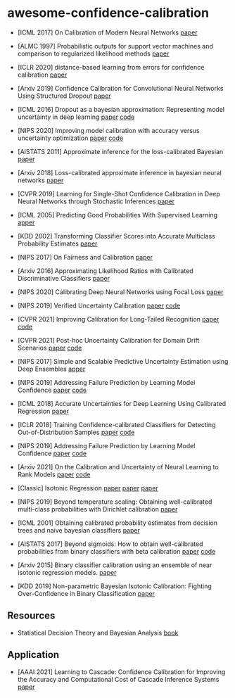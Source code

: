 # awesome-confidence-calibration

* [ICML 2017]  On Calibration of Modern Neural Networks [paper](https://arxiv.org/pdf/1706.04599.pdf)

* [ALMC 1997] Probabilistic outputs for support vector machines and comparison to regularized likelihood methods [paper](http://citeseer.ist.psu.edu/viewdoc/download;jsessionid=A375AE2C5B23A68414697D293F98B470?doi=10.1.1.41.1639&rep=rep1&type=pdf)

* [ICLR 2020] distance-based learning from errors for confidence calibration [paper](https://openreview.net/pdf?id=BJeB5hVtvB)

* [Arxiv 2019] Confidence Calibration for Convolutional Neural Networks Using Structured Dropout [paper](https://arxiv.org/pdf/1906.09551.pdf)

* [ICML 2016]  Dropout as a bayesian approximation: Representing model uncertainty in deep learning [paper](http://proceedings.mlr.press/v48/gal16.pdf) [code](https://github.com/yaringal/DropoutUncertaintyExps)

* [NIPS 2020] Improving model calibration with accuracy versus uncertainty optimization [paper](https://papers.nips.cc/paper/2020/file/d3d9446802a44259755d38e6d163e820-Paper.pdf) [code](https://github.com/IntelLabs/AVUC)

* [AISTATS 2011] Approximate inference for the loss-calibrated Bayesian [paper](http://proceedings.mlr.press/v15/lacoste_julien11a/lacoste_julien11a.pdf)

* [Arxiv 2018] Loss-calibrated approximate inference in bayesian neural networks [paper](https://arxiv.org/pdf/1805.03901.pdf)

* [CVPR 2019] Learning for Single-Shot Confidence Calibration in Deep Neural Networks through Stochastic Inferences [paper](https://openaccess.thecvf.com/content_CVPR_2019/papers/Seo_Learning_for_Single-Shot_Confidence_Calibration_in_Deep_Neural_Networks_Through_CVPR_2019_paper.pdf)

* [ICML 2005] Predicting Good Probabilities With Supervised Learning [apper](https://www.cs.cornell.edu/~alexn/papers/calibration.icml05.crc.rev3.pdf)

* [KDD 2002] Transforming Classifier Scores into Accurate Multiclass Probability Estimates [paper](https://citeseerx.ist.psu.edu/viewdoc/download?doi=10.1.1.13.7457&rep=rep1&type=pdf)

* [NIPS 2017] On Fairness and Calibration [paper](https://arxiv.org/pdf/1709.02012v2.pdf)

* [Arxiv 2016] Approximating Likelihood Ratios with Calibrated Discriminative Classifiers [paper](https://arxiv.org/pdf/1506.02169v2.pdf)

* [NIPS 2020] Calibrating Deep Neural Networks using Focal Loss [paper](https://arxiv.org/pdf/2002.09437v2.pdf)

* [NIPS 2019] Verified Uncertainty Calibration [paper](https://arxiv.org/pdf/1909.10155v2.pdf) [code](https://github.com/p-lambda/verified_calibration)

* [CVPR 2021] Improving Calibration for Long-Tailed Recognition [paper](https://openaccess.thecvf.com/content/CVPR2021/papers/Zhong_Improving_Calibration_for_Long-Tailed_Recognition_CVPR_2021_paper.pdf) [code](https://github.com/dvlab-research/MiSLAS)

* [CVPR 2021] Post-hoc Uncertainty Calibration for Domain Drift Scenarios [paper](https://openaccess.thecvf.com/content/CVPR2021/papers/Tomani_Post-Hoc_Uncertainty_Calibration_for_Domain_Drift_Scenarios_CVPR_2021_paper.pdf) [code](https://github.com/tochris/calibration-domain-drift)

* [NIPS 2017] Simple and Scalable Predictive Uncertainty Estimation using Deep Ensembles [apper](https://proceedings.neurips.cc/paper/2017/file/9ef2ed4b7fd2c810847ffa5fa85bce38-Paper.pdf)

* [NIPS 2019] Addressing Failure Prediction by Learning Model Confidence [paper](https://proceedings.neurips.cc/paper/2019/file/757f843a169cc678064d9530d12a1881-Paper.pdf) [code](https://github.com/valeoai/ConfidNet)

* [ICML 2018] Accurate Uncertainties for Deep Learning Using Calibrated Regression [paper](https://proceedings.mlr.press/v80/kuleshov18a/kuleshov18a.pdf)

* [ICLR 2018] Training Confidence-calibrated Classifiers for Detecting Out-of-Distribution Samples
 [paper](https://openreview.net/pdf?id=ryiAv2xAZ) [code](https://github.com/alinlab/Confident_classifier)

* [NIPS 2019] Addressing Failure Prediction by Learning Model Confidence [paper](https://proceedings.neurips.cc/paper/2019/file/757f843a169cc678064d9530d12a1881-Paper.pdf) [code](https://github.com/valeoai/ConfidNet)

* [Arxiv 2021] On the Calibration and Uncertainty of Neural Learning to Rank Models [paper](https://arxiv.org/pdf/2101.04356v1.pdf) [code](https://github.com/Guzpenha/transformer_rankers/tree/uncertainty_estimation)

* [Classic] Isotonic Regression [paper](https://www.stat.cmu.edu/~ryantibs/papers/neariso.pdf) [paper](https://arxiv.org/pdf/1603.04190.pdf) [paper](https://edoc.ub.uni-muenchen.de/966/1/Salanti_Georgia.pdf)

* [NIPS 2019] Beyond temperature scaling: Obtaining well-calibrated multi-class probabilities with Dirichlet calibration [paper](https://proceedings.neurips.cc/paper/2019/file/8ca01ea920679a0fe3728441494041b9-Paper.pdf)

* [ICML 2001] Obtaining calibrated probability estimates from decision trees and naive bayesian classifiers [paper](https://cseweb.ucsd.edu/~elkan/calibrated.pdf)

* [AISTATS 2017] Beyond sigmoids: How to obtain well-calibrated probabilities from binary classifiers with beta calibration [paper](http://proceedings.mlr.press/v54/kull17a/kull17a.pdf) [code](https://github.com/REFRAME/betacal)

* [Arxiv 2015] Binary classifier calibration using an ensemble of near isotonic regression models. [paper](https://arxiv.org/pdf/1511.05191.pdf)

* [KDD 2019] Non-parametric Bayesian Isotonic Calibration: Fighting Over-Confidence in Binary Classification [paper](https://ecmlpkdd2019.org/downloads/paper/587.pdf)

## Resources

* Statistical Decision Theory and Bayesian Analysis [book](https://link.springer.com/book/10.1007/978-1-4757-4286-2)

## Application

* [AAAI 2021] Learning to Cascade: Confidence Calibration for Improving the Accuracy and Computational Cost of Cascade Inference Systems [paper](https://ojs.aaai.org/index.php/AAAI/article/download/16900/16707)

